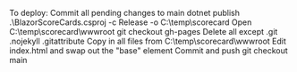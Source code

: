 To deploy:
Commit all pending changes to main
dotnet publish .\BlazorScoreCards.csproj -c Release -o C:\temp\scorecard
Open C:\temp\scorecard\wwwroot
git checkout gh-pages
Delete all except 
 .git
 .nojekyll
 .gitattribute
Copy in all files from C:\temp\scorecard\wwwroot
Edit index.html and swap out the "base" element
Commit and push
git checkout main